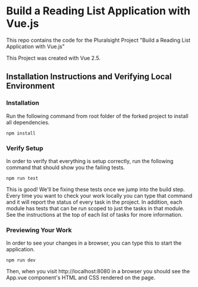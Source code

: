 # Build a Reading List Application with Vue.js

This repo contains the code for the Pluralsight Project "Build a Reading List Application with Vue.js"

This Project was created with Vue 2.5.

## Installation Instructions and Verifying Local Environment

### Installation

Run the following command from root folder of the forked project to install all dependencies.

```
npm install
```

### Verify Setup

In order to verify that everything is setup correctly, run the following command that should show you the failing tests.

```
npm run test
```

This is good! We'll be fixing these tests once we jump into the build step. Every time you want to check your work locally you can type that command and it will report the status of every task in the project.  In addition, each module has tests that can be run scoped to just the tasks in that module.  See the instructions at the top of each list of tasks for more information.

### Previewing Your Work

In order to see your changes in a browser, you can type this to start the application.

```
npm run dev
```

Then, when you visit http://localhost:8080 in a browser you should see the App.vue component's HTML and CSS rendered on the page.